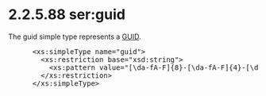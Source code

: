 <html dir="LTR" xmlns:mshelp="http://msdn.microsoft.com/mshelp" xmlns:ddue="http://ddue.schemas.microsoft.com/authoring/2003/5" xmlns:xlink="http://www.w3.org/1999/xlink" xmlns:tool="http://www.microsoft.com/tooltip">
 <body>
 <div id="header">
 <h1 class="heading">2.2.5.88 ser:guid</h1>
 </div>
 <div id="mainSection">
 <div id="mainBody">
 <div id="allHistory" class="saveHistory"></div>
 <div id="sectionSection0" class="section" name="collapseableSection">
 

<p>The guid simple type represents a <a href="21b4a631-8f28-420f-822f-c5f879d5046e.md#gt_f49694cc-c350-462d-ab8e-816f0103c6c1">GUID</a>.</p>

<dl>
<dd>
<div><pre> &lt;xs:simpleType name=&quot;guid&quot;&gt;
   &lt;xs:restriction base=&quot;xsd:string&quot;&gt;
     &lt;xs:pattern value=&quot;[\da-fA-F]{8}-[\da-fA-F]{4}-[\da-fA-F]{4}-[\da-fA-F]{4}-[\da-fA-F]{12}&quot; /&gt;
   &lt;/xs:restriction&gt;
 &lt;/xs:simpleType&gt;
</pre></div>
</dd></dl>


 </div>
 </div>
 </div>
 </body>
</html>